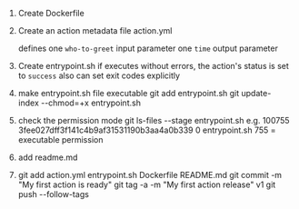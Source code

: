 1. Create Dockerfile
2. Create an action metadata file
   action.yml

   defines one `who-to-greet` input parameter
           one `time` output parameter
3. Create entrypoint.sh
   if executes without errors, the action's status is set to `success`
   also can set exit codes explicitly
4. make entrypoint.sh file executable
   git add entrypoint.sh
   git update-index --chmod=+x entrypoint.sh

5. check the permission mode
   git ls-files --stage entrypoint.sh
   e.g. 100755 3fee027dff3f141c4b9af31531190b3aa4a0b339 0	entrypoint.sh
   755 = executable permission

6. add readme.md

7. git add action.yml entrypoint.sh Dockerfile README.md
   git commit -m "My first action is ready"
   git tag -a -m "My first action release" v1
   git push --follow-tags
